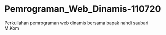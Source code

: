 # Pemrograman_Web_Dinamis-110720
 Perkuliahan pemrograman web dinamis bersama bapak nahdi saubari M.Kom
